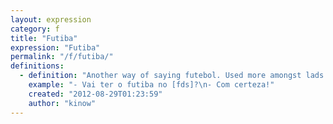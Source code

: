 ```yaml
---
layout: expression
category: f
title: "Futiba"
expression: "Futiba"
permalink: "/f/futiba/"
definitions:
  - definition: "Another way of saying futebol. Used more amongst lads."
    example: "- Vai ter o futiba no [fds]?\n- Com certeza!"
    created: "2012-08-29T01:23:59"
    author: "kinow"
---
```

